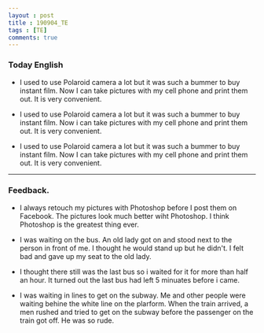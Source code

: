 ```yaml
---
layout : post
title : 190904_TE
tags : [TE]
comments: true
---
```

### Today English
- I used to use Polaroid camera a lot but it was such a bummer to buy instant film. Now I can take pictures with my cell phone and print them out. It is very convenient.

- I used to use Polaroid camera a lot but it was such a bummer to buy instant film. Now i can take pictures with my cell phone and print them out. It is very convenient.

- I used to use Polaroid camera a lot but it was such a bummer to buy instant film. Now I can take pictures with my cell phone and print them out. It is very convenient.

---

### Feedback.
- I always retouch my pictures with Photoshop before I post them on Facebook. The pictures look much better wiht Photoshop. I think Photoshop is the greatest thing ever.

- I was waiting on the bus. An old lady got on and stood next to the person in front of me. I thought he would stand up but he didn't. I felt bad and gave up my seat to the old lady.

- I thought there still was the last bus so i waited for it for more than half an hour. It turned out the last bus had left 5 minuates before i came.

- I was waiting in lines to get on the subway. Me and other people were waiting behine the white line on the plarform. When the train arrived, a men rushed and tried to get on the subway before the passenger on the train got off. He was so rude.

